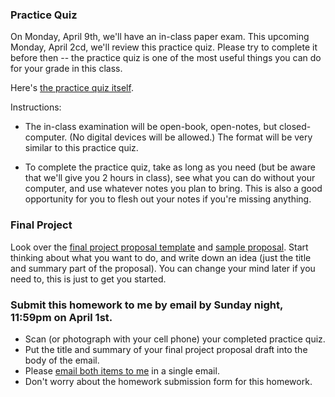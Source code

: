 ### Practice Quiz

On Monday, April 9th, we'll have an in-class paper exam. This upcoming Monday, April 2cd, we'll review this practice quiz. Please try to complete it before then -- the practice quiz is one of the most useful things you can do for your grade in this class.

Here's [the practice quiz itself](practice-quiz.pdf).

Instructions:

- The in-class examination will be open-book, open-notes, but closed-computer. (No digital devices will be allowed.) The format will be very similar to this practice quiz.

- To complete the practice quiz, take as long as you need (but be aware that we'll give you 2 hours in class), see what you can do without your computer, and use whatever notes you plan to bring. This is also a good opportunity for you to flesh out your notes if you're missing anything.

### Final Project 

Look over the [final project proposal template](project-template.md) and [sample proposal](sample-proposal.md).  Start thinking about what you want to do, and write down an idea (just the title and summary part of the proposal).   You can change your mind later if you need to, this is just to get you started.  

### Submit this homework to me by email by Sunday night, 11:59pm on April 1st.

- Scan (or photograph with your cell phone) your completed practice quiz.
- Put the title and summary of your final project proposal draft into the body of the email.
- Please [email both items to me](mailto:cantor@cca.edu) in a single email.
- Don't worry about the homework submission form for this homework.

